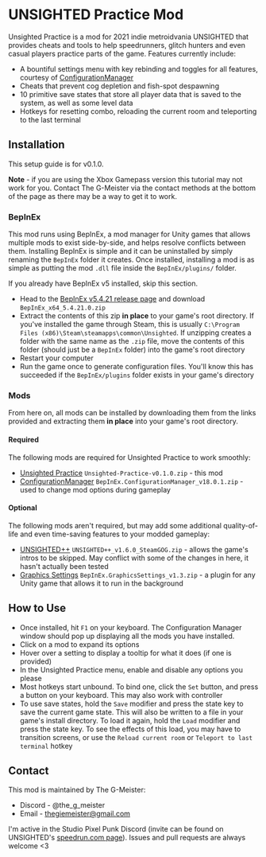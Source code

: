# UNSIGHTED Practice Mod
Unsighted Practice is a mod for 2021 indie metroidvania UNSIGHTED that provides cheats and tools to help speedrunners, glitch hunters and even casual players practice parts of the game. Features currently include:
* A bountiful settings menu with key rebinding and toggles for all features, courtesy of [ConfigurationManager](https://github.com/BepInEx/BepInEx.ConfigurationManager)
* Cheats that prevent cog depletion and fish-spot despawning
* 10 primitive save states that store all player data that is saved to the system, as well as some level data
* Hotkeys for resetting combo, reloading the current room and teleporting to the last terminal

## Installation

This setup guide is for v0.1.0.

__Note__ - if you are using the Xbox Gamepass version this tutorial may not work for you. Contact The G-Meister via the contact methods at the bottom of the page as there may be a way to get it to work.

### BepInEx

This mod runs using BepInEx, a mod manager for Unity games that allows multiple mods to exist side-by-side, and helps resolve conflicts between them. Installing BepInEx is simple and it can be uninstalled by simply renaming the `BepInEx` folder it creates. Once installed, installing a mod is as simple as putting the mod `.dll` file inside the `BepInEx/plugins/` folder.

If you already have BepInEx v5 installed, skip this section.
* Head to the [BepInEx v5.4.21 release page](https://github.com/BepInEx/BepInEx/releases/tag/v5.4.21) and download `BepInEx_x64_5.4.21.0.zip`
* Extract the contents of this zip __in place__ to your game's root directory. If you've installed the game through Steam, this is usually `C:\Program Files (x86)\Steam\steamapps\common\Unsighted`. If unzipping creates a folder with the same name as the `.zip` file, move the contents of this folder (should just be a `BepInEx` folder) into the game's root directory
* Restart your computer
* Run the game once to generate configuration files. You'll know this has succeeded if the `BepInEx/plugins` folder exists in your game's directory

### Mods

From here on, all mods can be installed by downloading them from the links provided and extracting them __in place__ into your game's root directory.

#### Required

The following mods are required for Unsighted Practice to work smoothly:

* [Unsighted Practice](https://github.com/TheG-Meister/unsighted-practice/releases/tag/v0.1.0) `Unsighted-Practice-v0.1.0.zip` - this mod
* [ConfigurationManager](https://github.com/BepInEx/BepInEx.ConfigurationManager/releases/tag/v18.0.1) `BepInEx.ConfigurationManager_v18.0.1.zip` - used to change mod options during gameplay

#### Optional

The following mods aren't required, but may add some additional quality-of-life and even time-saving features to your modded gameplay:

* [UNSIGHTED++](https://github.com/Vheos/Mods.UNSIGHTED/releases/tag/v1.6.0) `UNSIGHTED++_v1.6.0_SteamGOG.zip` - allows the game's intros to be skipped. May conflict with some of the changes in here, it hasn't actually been tested
* [Graphics Settings](https://github.com/BepInEx/BepInEx.GraphicsSettings/releases/tag/v1.3) `BepInEx.GraphicsSettings_v1.3.zip` - a plugin for any Unity game that allows it to run in the background

## How to Use

* Once installed, hit `F1` on your keyboard. The Configuration Manager window should pop up displaying all the mods you have installed.
* Click on a mod to expand its options
* Hover over a setting to display a tooltip for what it does (if one is provided)
* In the Unsighted Practice menu, enable and disable any options you please
* Most hotkeys start unbound. To bind one, click the `Set` button, and press a button on your keyboard. This may also work with controller
* To use save states, hold the `Save` modifier and press the state key to save the current game state. This will also be written to a file in your game's install directory. To load it again, hold the `Load` modifier and press the state key. To see the effects of this load, you may have to transition screens, or use the `Reload current room` or `Teleport to last terminal` hotkey

## Contact

This mod is maintained by The G-Meister:
* Discord - @the_g_meister
* Email - [thegiemeister@gmail.com](mailto:thegiemeister@gmail.com)

I'm active in the Studio Pixel Punk Discord (invite can be found on UNSIGHTED's [speedrun.com page](https://www.speedrun.com/unsighted)). Issues and pull requests are always welcome \<3